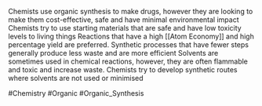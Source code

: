 Chemists use organic synthesis to make drugs, however they are looking to make them cost-effective, safe and have minimal environmental impact
Chemists try to use starting materials that are safe and have low toxicity levels to living things
Reactions that have a high [[Atom Economy]] and high percentage yield are preferred. Synthetic processes that have fewer steps generally produce less waste and are more efficient
Solvents are sometimes used in chemical reactions, however, they are often flammable and toxic and increase waste. Chemists try to develop synthetic routes where solvents are not used or minimised

#Chemistry #Organic #Organic_Synthesis 